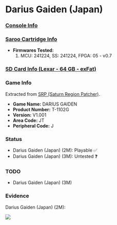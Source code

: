 # Darius Gaiden (Japan)

### [Console Info](../../../../../Info/Consoles/VA13/README.md)

### [Saroo Cartridge Info](../../../../../Info/Cartridges/GuangzhouSanStarOnlineShop/1.6/README.md)

- <b>Firmwares Tested:</b>
  1. MCU: 241224, SS: 241224, FPGA: 05 - v0.7

### [SD Card Info (Lexar - 64 GB - exFat)](../../../../../Info/SdCards/Lexar/64GB/exfat/README.md)

### Game Info

Extracted from [SRP (Saturn Region Patcher)](https://segaxtreme.net/resources/saturn-region-patcher.81/download).

- <b>Game Name:</b> DARIUS GAIDEN
- <b>Product Number:</b> T-1102G
- <b>Version:</b> V1.001
- <b>Area Code:</b> JT
- <b>Peripheral Code:</b> J

### Status

- Darius Gaiden (Japan) (2M): Playable :white_check_mark:
- Darius Gaiden (Japan) (3M): Untested :question:

### TODO

- Darius Gaiden (Japan) (3M)

### Evidence

Darius Gaiden (Japan) (2M):

[![](https://img.youtube.com/vi/eFCUa35VI2Q/0.jpg)](https://www.youtube.com/watch?v=eFCUa35VI2Q)
